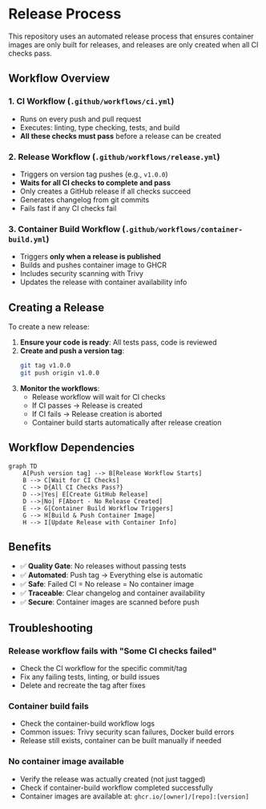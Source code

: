 # Release Process

This repository uses an automated release process that ensures container images are only built for releases, and releases are only created when all CI checks pass.

## Workflow Overview

### 1. CI Workflow (`.github/workflows/ci.yml`)
- Runs on every push and pull request
- Executes: linting, type checking, tests, and build
- **All these checks must pass** before a release can be created

### 2. Release Workflow (`.github/workflows/release.yml`)
- Triggers on version tag pushes (e.g., `v1.0.0`)
- **Waits for all CI checks to complete and pass**
- Only creates a GitHub release if all checks succeed
- Generates changelog from git commits
- Fails fast if any CI checks fail

### 3. Container Build Workflow (`.github/workflows/container-build.yml`)
- Triggers **only when a release is published**
- Builds and pushes container image to GHCR
- Includes security scanning with Trivy
- Updates the release with container availability info

## Creating a Release

To create a new release:

1. **Ensure your code is ready**: All tests pass, code is reviewed
2. **Create and push a version tag**:
   ```bash
   git tag v1.0.0
   git push origin v1.0.0
   ```
3. **Monitor the workflows**:
   - Release workflow will wait for CI checks
   - If CI passes → Release is created
   - If CI fails → Release creation is aborted
   - Container build starts automatically after release creation

## Workflow Dependencies

```mermaid
graph TD
    A[Push version tag] --> B[Release Workflow Starts]
    B --> C[Wait for CI Checks]
    C --> D{All CI Checks Pass?}
    D -->|Yes| E[Create GitHub Release]
    D -->|No| F[Abort - No Release Created]
    E --> G[Container Build Workflow Triggers]
    G --> H[Build & Push Container Image]
    H --> I[Update Release with Container Info]
```

## Benefits

- ✅ **Quality Gate**: No releases without passing tests
- ✅ **Automated**: Push tag → Everything else is automatic
- ✅ **Safe**: Failed CI = No release = No container image
- ✅ **Traceable**: Clear changelog and container availability
- ✅ **Secure**: Container images are scanned before push

## Troubleshooting

### Release workflow fails with "Some CI checks failed"
- Check the CI workflow for the specific commit/tag
- Fix any failing tests, linting, or build issues
- Delete and recreate the tag after fixes

### Container build fails
- Check the container-build workflow logs
- Common issues: Trivy security scan failures, Docker build errors
- Release still exists, container can be built manually if needed

### No container image available
- Verify the release was actually created (not just tagged)
- Check if container-build workflow completed successfully
- Container images are available at: `ghcr.io/[owner]/[repo]:[version]`